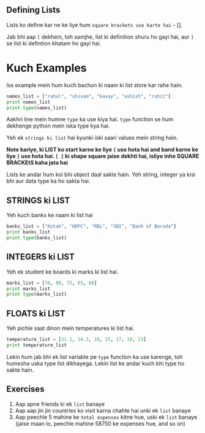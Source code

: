 ## Defining Lists

Lists ko define kar ne ke liye hum `square brackets use karte hai` - [].

Jab bhi aap `[` dekhein, toh samjhe, list ki definition shuru ho gayi hai, aur `]` se list ki defintion khatam ho gayi hai.

# Kuch Examples

Iss example mein hum kuch bachon ki naam ki list store kar rahe hain.

```python
names_list = ["rahul", "shivam", "kavay", "ashish", "rohit"]
print names_list
print type(names_list)
```

Aakhri line mein humne `type` ka use kiya hai. `type` function se hum dekhenge python mein iska type kya hai.

Yeh ek `strings ki list` hai kyunki iski saari values mein string hain.

**Note kariye, ki LIST ko start karne ke liye `[` use hota hai and band karne ke liye `]` use hota hai. `[ ]` ki shape square jaise dekhti hai, isliye inhe SQUARE BRACKEtS kaha jata hai**

Lists ke andar hum koi bhi object daal sakte hain. Yeh string, integer ya kisi bhi aur data type ka ho sakta hai.

## STRINGS ki LIST
Yeh kuch banks ke naam ki list hai
```python
banks_list = ["Kotak", "HDFC", "RBL", "SBI", "Bank of Baroda"]
print banks_list
print type(banks_list)
```

## INTEGERS ki LIST
Yeh ek student ke boards ki marks ki list hai.

```python
marks_list = [70, 80, 75, 65, 68]
print marks_list   
print type(marks_list)
```

## FLOATS ki LIST
Yeh pichle saat dinon mein temperatures ki list hai.

```python
temperature_list = [21.1, 24.3, 19, 25, 17, 18, 23]
print temperature_list
```

Lekin hum jab bhi ek list variable pe `type` function ka use karenge, toh humesha uska type list dikhayega. Lekin list ke andar kuch bhi type ho sakte hain.

## Exercises

1. Aap apne friends ki ek `list` banaye
2. Aap aap jin jin countries ko visit karna chahte hai unki ek `list` banaye
3. Aap peechle 5 mahine ke `total expenses` kitne hue, uski ek `list` banaye (jaise maan lo, peechle mahine 58750 ke expenses hue, and so on)